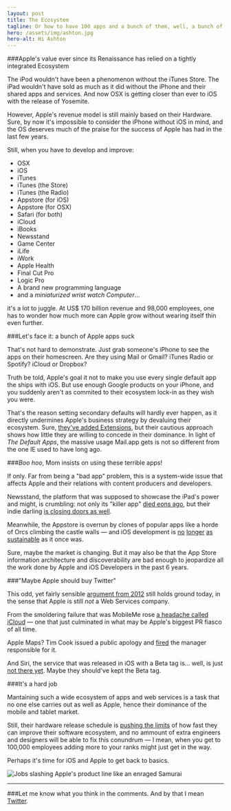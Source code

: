```yaml
---
layout: post
title: The Ecosystem
tagline: Or how to have 100 apps and a bunch of them, well, a bunch of them kinda suck.
hero: /assets/img/ashton.jpg
hero-alt: Hi Ashton
---
```


###Apple's value ever since its Renaissance has relied on a tightly integrated Ecosystem 

The iPod wouldn't have been a phenomenon without the iTunes Store. The iPad wouldn't have sold as much as it did without the iPhone and their shared apps and services. And now OSX is getting closer than ever to iOS with the release of Yosemite.

However, Apple's revenue model is still mainly based on their Hardware. Sure, by now it's impossible to consider the iPhone without iOS in mind, and the OS deserves much of the praise for the success of Apple has had in the last few years.

Still, when you have to develop and improve:

 - OSX
 - iOS
 - iTunes
 - iTunes (the Store)
 - iTunes (the Radio)
 - Appstore (for iOS)
 - Appstore (for OSX)
 - Safari (for both)
 - iCloud
 - iBooks
 - Newsstand
 - Game Center
 - iLife
 - iWork
 - Apple Health
 - Final Cut Pro
 - Logic Pro
 - A brand new programming language
 - and a _miniaturized wrist watch Computer_...

it's a lot to juggle. At US$ 170 billion revenue and 98,000 employees, one has to wonder how much more can Apple grow without wearing itself thin even further.

###Let's face it: a bunch of Apple apps suck

That's not hard to demonstrate. Just grab someone's iPhone to see the apps on their homescreen. Are they using Mail or Gmail? iTunes Radio or Spotify? iCloud or Dropbox?

Truth be told, Apple's goal it not to make you use every single default app the ships with iOS. But use enough Google products on your iPhone, and you suddenly aren't as commited to their ecosystem lock-in as they wish you were.

That's the reason setting secondary defaults will hardly ever happen, as it directly undermines Apple's business strategy by devaluing their ecosystem. Sure, [they've added Extensions](http://arstechnica.com/apple/2014/06/explaining-ios-8s-extensions-opening-the-platform-while-keeping-it-secure/), but their cautious approach shows how little they are willing to concede in their dominance. In light of _The Default Apps_, the massive usage Mail.app gets is not so different from the one IE used to have long ago.

###_Boo hoo_, Mom insists on using these terrible apps!

If only. Far from being a "bad app" problem, this is a system-wide issue that affects Apple and their relations with content producers and developers.

Newsstand, the platform that was supposed to showcase the iPad's power and might, is crumbling: not only its "killer app" [died eons ago](http://www.theverge.com/2012/12/3/3721544/the-daily-ipad-news-mag-shutdown-december-15th), but their indie darling [is closing doors as well](http://www.cultofmac.com/299139/9-hard-lessons-top-ipad-publisher/). 

Meanwhile, the Appstore is overrun by clones of popular apps like a horde of Orcs climbing the castle walls — and iOS development is [no](http://blog.jaredsinclair.com/post/93118460565/a-candid-look-at-unreads-first-year) [longer](http://inessential.com/2014/07/28/more_on_ios_indies) [as](http://www.tuaw.com/2014/07/30/the-plight-of-the-indie-ios-developer-is-the-app-store-broken-o/) [sustainable](http://inessential.com/2014/07/28/more_on_ios_indies) as it once was. 

Sure, maybe the market is changing. But it may also be that the App Store information architecture and discoverability are bad enough to jeopardize all the work done by Apple and iOS Developers in the past 6 years.

###"Maybe Apple should buy Twitter"

This odd, yet fairly sensible [argument from 2012](http://patrickbgibson.com/post/36041799210/apple-and-twitter) still holds ground today, in the sense that Apple is still _not_ a Web Services company.

From the smoldering failure that was MobileMe rose [a headache called iCloud](http://www.theverge.com/2013/3/26/4148628/why-doesnt-icloud-just-work) — one that just culminated in what may be Apple's biggest PR fiasco of all time.

Apple Maps? Tim Cook issued a public apology and [fired](http://bits.blogs.nytimes.com/2012/11/27/apple-fires-maps-manager/?_php=true&_type=blogs&_r=0) the manager responsible for it.

And Siri, the service that was released in iOS with a Beta tag is... well, is just [not there yet](http://dcurt.is/voice-interfaces). Maybe they should've kept the Beta tag.

###It's a hard job

Mantaining such a wide ecosystem of apps and web services is a task that no one else carries out as well as Apple, hence their dominance of the mobile and tablet market. 

Still, their hardware release schedule is [pushing the limits](http://mjtsai.com/blog/2014/10/11/apples-software-quality-decline/) of how fast they can improve their software ecosystem, and no ammount of extra engineers and designers will be able to fix this conundrum — I mean, when you get to 100,000 employees adding more to your ranks might just get in the way.

Perhaps it's time for iOS and Apple to get back to basics.

![Jobs slashing Apple's product line like an enraged Samurai](http://i.imgur.com/WduDsjN.jpg)

---

###Let me know what you think in the comments. And by that I mean [Twitter](https://twitter.com/notdanielfosco).

